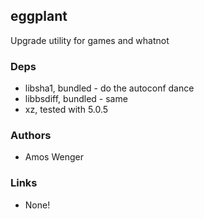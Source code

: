 ## eggplant

Upgrade utility for games and whatnot

### Deps

  * libsha1, bundled - do the autoconf dance
  * libbsdiff, bundled - same
  * xz, tested with 5.0.5

### Authors

  * Amos Wenger
  
### Links

  * None!

